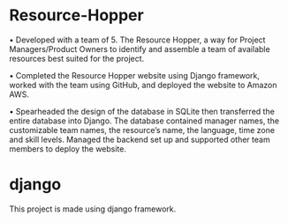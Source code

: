 # Resource-Hopper 
•	Developed with a team of 5. The Resource Hopper, a way for Project Managers/Product Owners to identify and assemble a team of available resources best suited for the project.


•	Completed the Resource Hopper website using Django framework, worked with the team using GitHub, and deployed the website to Amazon AWS.  


•	Spearheaded the design of the database in SQLite then transferred the entire database into Django. The database contained manager names, the customizable team names, the resource’s name, the language, time zone and skill levels. Managed the backend set up and supported other team members to deploy the website.  

# django 
This project is made using django framework. 